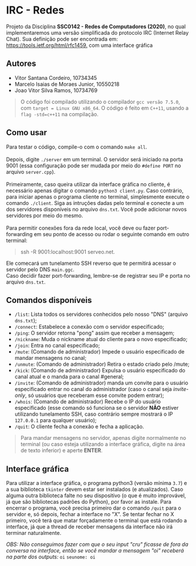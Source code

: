 # IRC - Redes

Projeto da Disciplina **SSC0142 - Redes de Computadores (2020)**, no qual implementaremos uma versão simplificada do protocolo IRC (Internet Relay Chat). Sua definição pode ser encontrada em: <https://tools.ietf.org/html/rfc1459.> com uma interface gráfica

## Autores

- Vitor Santana Cordeiro, 10734345
- Marcelo Isaias de Moraes Junior, 10550218
- Joao Vitor Silva Ramos, 10734769

> O código foi compilado utilizando o compilador `gcc versão 7.5.0`, com `target = Linux GNU x86_64`. O código é feito em `C++11`, usando a `flag -std=c++11` na compilação.

## Como usar

Para testar o código, compile-o com o comando `make all`.<br/><br/>
Depois, digite `./server` em um terminal. O servidor será iniciado na porta 9001 (essa configuração pode ser mudada por meio do `#define PORT` no arquivo `server.cpp`).<br/><br/>
Primeiramente, caso queira utilizar da interface gráfica no cliente, é necessário apenas digitar o comando `python3 client.py`.
Caso contrário, para iniciar apenas o programa cliente no terminal, simplesmente execute o comando `./client`. Siga as intruções dadas pelo terminal e conecte a um dos servidores disponíveis no arquivo `dns.txt`. Você pode adicionar novos servidores por meio do mesmo.<br/><br/>
Para permitir conexões fora da rede local, você deve ou fazer port-forwarding em seu ponto de acesso ou rodar o seguinte comando em outro terminal:
> ssh -R 9001:localhost:9001 serveo.net.
<!-- -->
Ele comecará um tunelamento SSH reverso que te permitirá acessar o servidor pelo DNS `main.ggc`.<br/>
Caso decidir fazer port-forwarding, lembre-se de registrar seu IP e porta no arquivo `dns.txt`.

## Comandos disponíveis

- `/list`: Lista todos os servidores conhecidos pelo nosso "DNS" (arquivo `dns.txt`);
- `/connect`: Estabelece a conexão com o servidor especificado;
- `/ping`: O servidor retorna "pong" assim que receber a mensagem;
- `/nickname`: Muda o nickname atual do cliente para o novo especificado;
- `/join`: Entra no canal especificado;
- `/mute`: (Comando de administrador) Impede o usuário especificado de mandar mensagens no canal;
- `/unmute`: (Comando de administrador) Retira o estado criado pelo /mute;
- `/kick`: (Comando de administrador) Expulsa o usuário especificado do canal atual e o manda para o canal #general;
- `/invite`: (Comando de administrador) manda um convite para o usuário especificado entrar no canal do administrador (caso o canal seja _invite-only_, só usuários que receberam esse convite podem entrar);
- `/whois`: (Comando de administrador) Recebe o IP do usuário especificado (esse comando só funciona se o servidor **NÃO** estiver utilizando tunelamento SSH, caso contrário sempre mostrará o IP `127.0.0.1` para qualquer usuário);
- `/quit`: O cliente fecha a conexão e fecha a aplicação.

> Para mandar mensagens no servidor, apenas digite normalmente no terminal (ou caso esteja utilizando a interface gráfica, digite na área de texto inferior) e aperte **ENTER**.

## Interface gráfica

Para utilizar a interface gráfica, o programa python3 (versão mínima `3.7`) e a sua biblioteca `tkinter` devem estar ser instalados (e atualizados). Caso alguma outra biblioteca falte no seu dispositivo (o que é muito improvável, já que são bibliotecas padrões do Python), por favor as instale.
Para encerrar o programa, você precisa primeiro dar o comando `/quit` para o servidor e, só depois, fechar a interface no "X". Se tentar fechar no X primeiro, você terá que matar forçadamente o terminal que está rodando a interface, já que a thread de receber mensagens da interface não irá terminar naturalmente.

_OBS: Não conseguimos fazer com que o seu input "cru" ficasse de fora da conversa na interface, então se você mandar a mensagem "oi" receberá na parte dos outputs:_
`oi`
`seunome: oi`
